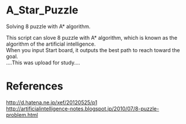# A_Star_Puzzle
Solving 8 puzzle with A* algorithm.

This script can slove 8 puzzle with A* algorithm, which is known as the algorithm of the artificial intelligence.  
When you input Start board, it outputs the best path to reach toward the goal.  
....This was upload for study....

# References
http://d.hatena.ne.jp/xef/20120525/p1  
http://artificialintelligence-notes.blogspot.jp/2010/07/8-puzzle-problem.html
